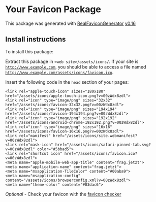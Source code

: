 # Your Favicon Package

This package was generated with [RealFaviconGenerator](https://realfavicongenerator.net/) [v0.16](https://realfavicongenerator.net/change_log#v0.16)

## Install instructions

To install this package:

Extract this package in <code>&lt;web site&gt;/assets/icons/</code>. If your site is <code>http://www.example.com</code>, you should be able to access a file named <code>http://www.example.com/assets/icons/favicon.ico</code>.

Insert the following code in the `head` section of your pages:

    <link rel="apple-touch-icon" sizes="180x180" href="/assets/icons/apple-touch-icon.png?v=00zWdx8zdl">
    <link rel="icon" type="image/png" sizes="32x32" href="/assets/icons/favicon-32x32.png?v=00zWdx8zdl">
    <link rel="icon" type="image/png" sizes="194x194" href="/assets/icons/favicon-194x194.png?v=00zWdx8zdl">
    <link rel="icon" type="image/png" sizes="192x192" href="/assets/icons/android-chrome-192x192.png?v=00zWdx8zdl">
    <link rel="icon" type="image/png" sizes="16x16" href="/assets/icons/favicon-16x16.png?v=00zWdx8zdl">
    <link rel="manifest" href="/assets/icons/site.webmanifest?v=00zWdx8zdl">
    <link rel="mask-icon" href="/assets/icons/safari-pinned-tab.svg?v=00zWdx8zdl" color="#5bbad5">
    <link rel="shortcut icon" href="/assets/icons/favicon.ico?v=00zWdx8zdl">
    <meta name="apple-mobile-web-app-title" content="frag.jetzt">
    <meta name="application-name" content="frag.jetzt">
    <meta name="msapplication-TileColor" content="#00aba9">
    <meta name="msapplication-config" content="/assets/icons/browserconfig.xml?v=00zWdx8zdl">
    <meta name="theme-color" content="#03dac6">

*Optional* - Check your favicon with the [favicon checker](https://realfavicongenerator.net/favicon_checker)